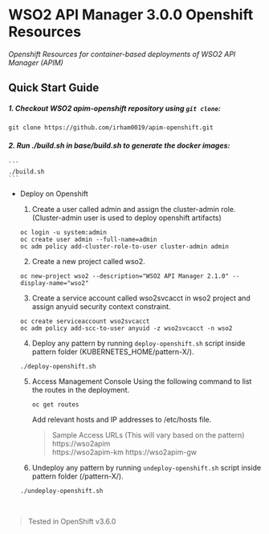 # WSO2 API Manager 3.0.0 Openshift Resources 
*Openshift Resources for container-based deployments of WSO2 API Manager (APIM)*

## Quick Start Guide


##### 1. Checkout WSO2 apim-openshift  repository using `git clone`:
```
git clone https://github.com/irham0019/apim-openshift.git
```

##### 2. Run ./build.sh in base/build.sh to generate the docker images:
    ```
    ./build.sh
    ```
    

* Deploy on Openshift

    1. Create a user called admin and assign the cluster-admin role. (Cluster-admin user is used to deploy openshift artifacts)
    ```
    oc login -u system:admin
    oc create user admin --full-name=admin
    oc adm policy add-cluster-role-to-user cluster-admin admin
    ```
    2. Create a new project called wso2.
    ```
    oc new-project wso2 --description="WSO2 API Manager 2.1.0" --display-name="wso2"
    ```
        
    3. Create a service account called wso2svcacct in wso2 project and assign anyuid security context constraint.
    ```
    oc create serviceaccount wso2svcacct
    oc adm policy add-scc-to-user anyuid -z wso2svcacct -n wso2
    ```
    4. Deploy any pattern by running `deploy-openshift.sh` script inside pattern folder (KUBERNETES_HOME/pattern-X/).
    ```
    ./deploy-openshift.sh
    ```
    5. Access Management Console 
       Using the following command to list the routes in the deployment.
        ```
        oc get routes
        ```
        Add relevant hosts and IP addresses to /etc/hosts file.
        
        > Sample Access URLs (This will vary based on the pattern)  
        > https://wso2apim  
        > https://wso2apim-km
        > https://wso2apim-gw  

    6. Undeploy any pattern by running `undeploy-openshift.sh` script inside pattern folder (/pattern-X/).
    ```
    ./undeploy-openshift.sh
    ```
 
           
<br>

> Tested in OpenShift v3.6.0 
